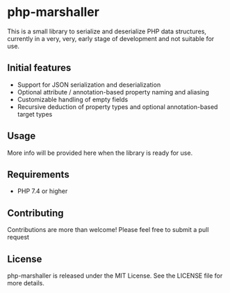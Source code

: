 # php-marshaller
This is a small library to serialize and deserialize PHP data structures, currently in a very, very, early stage of development and not suitable for use.

## Initial features
- Support for JSON serialization and deserialization
- Optional attribute / annotation-based property naming and aliasing
- Customizable handling of empty fields
- Recursive deduction of property types and optional annotation-based target types

## Usage
More info will be provided here when the library is ready for use.

## Requirements
- PHP 7.4 or higher

## Contributing
Contributions are more than welcome! Please feel free to submit a pull request

## License
php-marshaller is released under the MIT License. See the LICENSE file for more details.